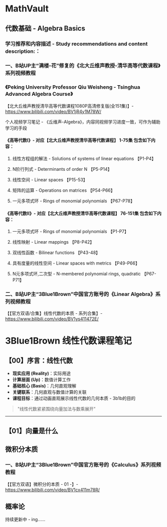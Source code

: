 # MathVault

## 代数基础 - Algebra Basics

### 学习推荐和内容描述 - Study recommendations and content description:：

### 一、B站UP主“满楼-花”修复的《北大丘维声教授-清华高等代数课程》系列视频教程

### 《Peking University Professor Qiu Weisheng - Tsinghua Advanced Algebra Course》

【北大丘维声教授清华高等代数课程1080P高清修复版(全151集)】- https://www.bilibili.com/video/BV1jR4y1M78W/

个人视频学习笔记 - 《丘维声-Algebra》，内容同视频学习进度一致，可作为辅助学习的手段

#### 《高等代数Ⅰ》- 对应【北大丘维声教授清华高等代数课程】 1-75集  包含如下内容：

1. 线性方程组的解法 - Solutions of systems of linear equations 【P1-P4】

2. N阶行列式 - Determinants of order N 【P5-P14】

3. 线性空间 - Linear spaces 【P15-53】

4. 矩阵的运算 - Operations on matrices 【P54-P66】

5. 一元多项式环 - Rings of monomial polynomials 【P67-P78】

#### 《高等代数Ⅱ》- 对应【北大丘维声教授清华高等代数课程】 76-151集  包含如下内容：

1. 一元多项式环 - Rings of monomial polynomials 【P1-P7】

2. 线性映射 - Linear mappings 【P8-P42】

3. 双线性函数 - Bilinear functions 【P43-48】

4. 具有度量的线性空间 - Linear spaces with metrics 【P49-P66】

5. N元多项式环,二次型 - N-membered polynomial rings, quadratic 【P67-P71】

### 二、B站UP主“3Blue1Brown”中国官方账号的《Linear Algebra》系列视频教程

【【官方双语/合集】线性代数的本质 - 系列合集】- https://www.bilibili.com/video/BV1ys411472E/

# 3Blue1Brown 线性代数课程笔记

## 【00】序言：线性代数

- **现实应用 (Reality)**：实际用途  
- **计算层面 (Up)**：数值计算工作  
- **基础核心 (Basis)**：几何直观理解  
- **关键联系**：几何直观与数值计算的关联  
- **课程目标**：通过动画直观展示线性代数的几何本质 - 3b1b的目的

> "线性代数紧紧围绕向量加法与数乘展开"

---

## 【01】向量是什么

## 微积分本质

### 一、B站UP主“3Blue1Brown”中国官方账号的《Calculus》系列视频教程

【【官方双语】微积分的本质 - 01 -】- https://www.bilibili.com/video/BV1cx411m78R/

## 概率论

持续更新中 - ing......
